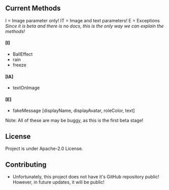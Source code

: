## Current Methods


I = Image parameter only!
IT = Image and text parameters!
E = Exceptions
*Since it is beta and there is no docs, this is the only way we can explain the methods!*

#### [I]
- BallEffect
- rain
- freeze

#### [IA]
- textOnImage

#### [E]
- fakeMessage [displayName, displayAvatar, roleColor, text]


Note: All of these are may be buggy, as this is the first beta stage!

## License

Project is under Apache-2.0 License.

## Contributing


- Unfortunately, this project does not have it's GitHub repository public! However, in future updates, it will be public!



